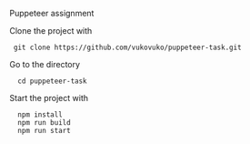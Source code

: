 Puppeteer assignment

Clone the project with 
```
 git clone https://github.com/vukovuko/puppeteer-task.git
```

Go to the directory
```
  cd puppeteer-task
```

Start the project with
```
  npm install
  npm run build
  npm run start
```
